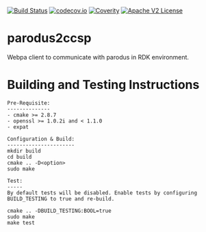 [![Build Status](https://travis-ci.org/Comcast/parodus2ccsp.svg?branch=master)](https://travis-ci.org/Comcast/parodus2ccsp)
[![codecov.io](http://codecov.io/github/Comcast/parodus2ccsp/coverage.svg?branch=master)](http://codecov.io/github/Comcast/parodus2ccsp?branch=master)
[![Coverity](https://img.shields.io/coverity/scan/xxx.svg)](https://scan.coverity.com/projects/comcast-parodusxxx)
[![Apache V2 License](http://img.shields.io/badge/license-Apache%20V2-blue.svg)](https://github.com/Comcast/parodus2ccsp/blob/master/LICENSE)

# parodus2ccsp

Webpa client to communicate with parodus in RDK environment.

# Building and Testing Instructions

```
Pre-Requisite:
--------------
- cmake >= 2.8.7
- openssl >= 1.0.2i and < 1.1.0
- expat

Configuration & Build:
----------------------
mkdir build
cd build
cmake .. -D<option>
sudo make

Test:
-----
By default tests will be disabled. Enable tests by configuring BUILD_TESTING to true and re-build.

cmake .. -DBUILD_TESTING:BOOL=true
sudo make
make test
```
